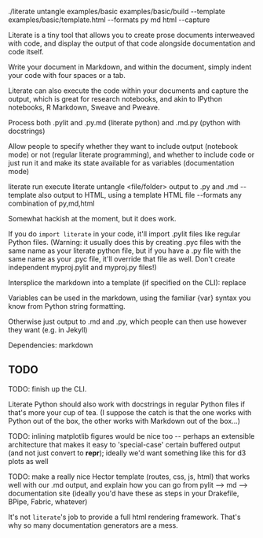 ./literate untangle examples/basic examples/basic/build --template examples/basic/template.html --formats py md html --capture

Literate is a tiny tool that allows you to create prose documents interweaved with code, and 
display the output of that code alongside documentation and code itself.

Write your document in Markdown, and within the document, simply indent your code with four spaces or a tab.

Literate can also execute the code within your documents and capture the output, which 
is great for research notebooks, and akin to IPython notebooks, R Markdown, Sweave and Pweave.

Process both .pylit and .py.md (literate python) and .md.py (python with docstrings)

Allow people to specify whether they want to include output
(notebook mode) or not (regular literate programming), and whether to include code 
or just run it and make its state available for as variables (documentation mode)

literate run <file>                execute
literate untangle <file/folder>    output to .py and .md
    --template                     also output to HTML, using a template HTML file
    --formats                      any combination of py,md,html

Somewhat hackish at the moment, but it does work.

If you do `import literate` in your code, it'll import .pylit files like regular Python files.
(Warning: it usually does this by creating .pyc files with the same name as your literate
python file, but if you have a .py file with the same name as your .pyc file, it'll 
override that file as well. Don't create independent myproj.pylit and myproj.py files!)

Intersplice the markdown into a template (if specified on the CLI): replace <article/>

Variables can be used in the markdown, using the familiar {var} syntax you know from Python
string formatting.

Otherwise just output to .md and .py, which people can then use however they want (e.g. in Jekyll)

Dependencies: markdown

TODO
----

TODO: finish up the CLI.

Literate Python should also work with docstrings in regular Python files if that's more your cup of tea.
(I suppose the catch is that the one works with Python out of the box, the other works with Markdown
out of the box...)

TODO: inlining matplotlib figures would be nice too -- perhaps an extensible architecture that 
makes it easy to 'special-case' certain buffered output (and not just convert to __repr__); 
ideally we'd want something like this for d3 plots as well

TODO: make a really nice Hector template (routes, css, js, html) that works well with 
our .md output, and explain how you can go from pylit --> md --> documentation site 
(ideally you'd have these as steps in your Drakefile, BPipe, Fabric, whatever)

It's not `literate`'s job to provide a full html rendering framework. That's why so many 
documentation generators are a mess.